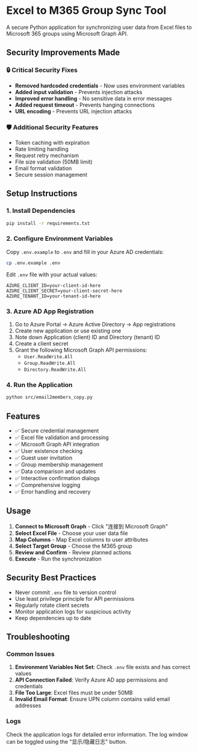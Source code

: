 # Excel to M365 Group Sync Tool

A secure Python application for synchronizing user data from Excel files to Microsoft 365 groups using Microsoft Graph API.

## Security Improvements Made

### 🔒 Critical Security Fixes
- **Removed hardcoded credentials** - Now uses environment variables
- **Added input validation** - Prevents injection attacks
- **Improved error handling** - No sensitive data in error messages
- **Added request timeout** - Prevents hanging connections
- **URL encoding** - Prevents URL injection attacks

### 🛡️ Additional Security Features
- Token caching with expiration
- Rate limiting handling
- Request retry mechanism
- File size validation (50MB limit)
- Email format validation
- Secure session management

## Setup Instructions

### 1. Install Dependencies
```bash
pip install -r requirements.txt
```

### 2. Configure Environment Variables
Copy `.env.example` to `.env` and fill in your Azure AD credentials:
```bash
cp .env.example .env
```

Edit `.env` file with your actual values:
```
AZURE_CLIENT_ID=your-client-id-here
AZURE_CLIENT_SECRET=your-client-secret-here
AZURE_TENANT_ID=your-tenant-id-here
```

### 3. Azure AD App Registration
1. Go to Azure Portal → Azure Active Directory → App registrations
2. Create new application or use existing one
3. Note down Application (client) ID and Directory (tenant) ID
4. Create a client secret
5. Grant the following Microsoft Graph API permissions:
   - `User.ReadWrite.All`
   - `Group.ReadWrite.All`
   - `Directory.ReadWrite.All`

### 4. Run the Application
```bash
python src/email2members_copy.py
```

## Features

- ✅ Secure credential management
- ✅ Excel file validation and processing
- ✅ Microsoft Graph API integration
- ✅ User existence checking
- ✅ Guest user invitation
- ✅ Group membership management
- ✅ Data comparison and updates
- ✅ Interactive confirmation dialogs
- ✅ Comprehensive logging
- ✅ Error handling and recovery

## Usage

1. **Connect to Microsoft Graph** - Click "连接到 Microsoft Graph"
2. **Select Excel File** - Choose your user data file
3. **Map Columns** - Map Excel columns to user attributes
4. **Select Target Group** - Choose the M365 group
5. **Review and Confirm** - Review planned actions
6. **Execute** - Run the synchronization

## Security Best Practices

- Never commit `.env` file to version control
- Use least privilege principle for API permissions
- Regularly rotate client secrets
- Monitor application logs for suspicious activity
- Keep dependencies up to date

## Troubleshooting

### Common Issues
1. **Environment Variables Not Set**: Check `.env` file exists and has correct values
2. **API Connection Failed**: Verify Azure AD app permissions and credentials
3. **File Too Large**: Excel files must be under 50MB
4. **Invalid Email Format**: Ensure UPN column contains valid email addresses

### Logs
Check the application logs for detailed error information. The log window can be toggled using the "显示/隐藏日志" button.